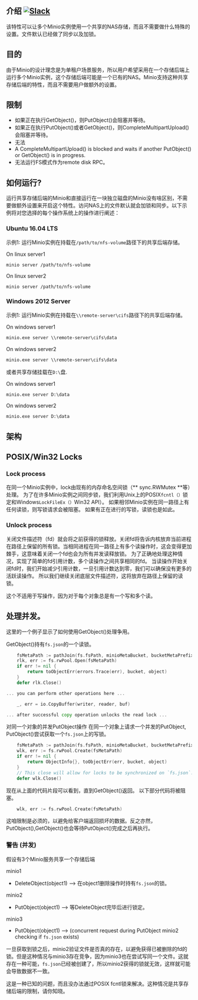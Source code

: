 介绍 [![Slack](https://slack.minio.io/slack?type=svg)](https://slack.minio.io)
------------

该特性可以让多个Minio实例使用一个共享的NAS存储，而且不需要做什么特殊的设置。文件默认已经做了同步以及加锁。

目的
----------

由于Minio的设计理念是为单租户场景服务，所以用户希望采用在一个存储后端上运行多个Minio实例，这个存储后端可能是一个已有的NAS。Minio支持这种共享存储后端的特性，而且不需要用户做额外的设置。


限制
------------

* 如果正在执行GetObject()，则PutObject()会阻塞并等待。
* 如果正在执行PutObject()或者GetObject()，则CompleteMultipartUpload()会阻塞并等待。
* 无法
* A CompleteMultipartUpload() is blocked and waits if another PutObject() or GetObject() is in progress.
* 无法运行FS模式作为remote disk RPC。

## 如何运行?

运行共享存储后端的Minio和直接运行在一块独立磁盘的Minio没有啥区别，不需要做额外设置来开启这个特性。访问NAS上的文件默认就会加锁和同步。以下示例将对您选择的每个操作系统上的操作进行阐述：

### Ubuntu 16.04 LTS

示例1: 运行Minio实例在持载在`/path/to/nfs-volume`路径下的共享后端存储。

On linux server1
```shell
minio server /path/to/nfs-volume
```

On linux server2
```shell
minio server /path/to/nfs-volume
```

### Windows 2012 Server

示例1: 运行Minio实例在持载在`\\remote-server\cifs`路径下的共享后端存储。 

On windows server1
```cmd
minio.exe server \\remote-server\cifs\data
```

On windows server2
```cmd
minio.exe server \\remote-server\cifs\data
```

或者共享存储挂载在`D:\`盘.

On windows server1
```cmd
minio.exe server D:\data
```

On windows server2
```cmd
minio.exe server D:\data
```

架构
------------------

## POSIX/Win32 Locks

### Lock process

在同一个Minio实例中，lock由现有的内存命名空间锁（** sync.RWMutex **等）处理。 为了在许多Minio实例之间同步锁，我们利用Unix上的POSIX`fcntl（）`锁定和Windows`LockFileEx（）`Win32 API）。 如果相邻Minio实例在同一路径上有任何读锁，则写锁请求会被阻塞。 如果有正在进行的写锁，读锁也是如此。

### Unlock process


关闭文件描述符（fd）就会将之前获得的锁释放。关闭fd将告诉内核放弃当前进程在路径上保留的所有锁。当相同进程在同一路径上有多个读操作时，这会变得更加棘手，这意味着关闭一个fd也会为所有并发读释放锁。 为了正确地处理这种情况，实现了简单的fd引用计数，多个读操作之间共享相同的fd。 当读操作开始关闭fd时，我们开始减少引用计数，一旦引用计数达到零，我们可以确保没有更多的活跃读操作。 所以我们继续关闭底层文件描述符，这将放弃在路径上保留的读锁。

这个不适用于写操作，因为对于每个对象总是有一个写和多个读。

## 处理并发。

这里的一个例子显示了如何使用GetObject()处理争用。

GetObject()持有`fs.json`的一个读锁。

```go
	fsMetaPath := pathJoin(fs.fsPath, minioMetaBucket, bucketMetaPrefix, bucket, object, fsMetaJSONFile)
	rlk, err := fs.rwPool.Open(fsMetaPath)
	if err != nil {
		return toObjectErr(errors.Trace(err), bucket, object)
	}
	defer rlk.Close()

... you can perform other operations here ...

	_, err = io.CopyBuffer(writer, reader, buf)

... after successful copy operation unlocks the read lock ...
```

对同一个对象的并发PutObject操作
在同一个对象上请求一个并发的PutObject, PutObject()尝试获取一个`fs.json`上的写锁。

```go
	fsMetaPath := pathJoin(fs.fsPath, minioMetaBucket, bucketMetaPrefix, bucket, object, fsMetaJSONFile)
	wlk, err := fs.rwPool.Create(fsMetaPath)
	if err != nil {
		return ObjectInfo{}, toObjectErr(err, bucket, object)
	}
	// This close will allow for locks to be synchronized on `fs.json`.
	defer wlk.Close()
```

现在从上面的代码片段可以看到，直到GetObject()返回。 以下部分代码将被阻塞。

```go
	wlk, err := fs.rwPool.Create(fsMetaPath)
```

这咱限制是必须的，以避免给客户端返回损坏的数据。反之亦然，PutObject(),GetObject()也会等待PutObject()完成之后再执行。

### 警告 (并发)

假设有3个Minio服务共享一个存储后端

minio1

- DeleteObject(object1) --> 在object1删除操作时持有`fs.json`的锁。

minio2

- PutObject(object1) --> 等DeleteObject完毕后进行锁定。

minio3

- PutObject(object1) --> (concurrent request during PutObject minio2 checking if `fs.json` exists)

一旦获取到锁之后，minio2验证文件是否真的存在，以避免获得已被删除的fd的锁。但是这种情况与minio3存在竞争，因为minio3也在尝试写同一个文件。这就存在一种可能，`fs.json`已经被创建了，所以minio2获得的锁就无效，这样就可能会导致数据不一致。

这是一种已知的问题，而且没办法通过POSIX fcntl锁来解决。这种情况是共享存储后端的限制，请你知晓。
